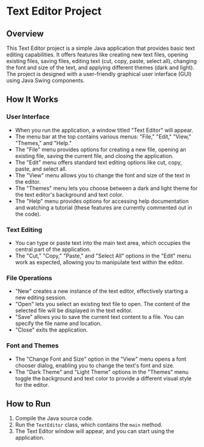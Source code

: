# Text Editor Project

## Overview

This Text Editor project is a simple Java application that provides basic text editing capabilities. It offers features like creating new text files, opening existing files, saving files, editing text (cut, copy, paste, select all), changing the font and size of the text, and applying different themes (dark and light). The project is designed with a user-friendly graphical user interface (GUI) using Java Swing components.

## How It Works

### User Interface
- When you run the application, a window titled "Text Editor" will appear.
- The menu bar at the top contains various menus: "File," "Edit," "View," "Themes," and "Help."
- The "File" menu provides options for creating a new file, opening an existing file, saving the current file, and closing the application.
- The "Edit" menu offers standard text editing options like cut, copy, paste, and select all.
- The "View" menu allows you to change the font and size of the text in the editor.
- The "Themes" menu lets you choose between a dark and light theme for the text editor's background and text color.
- The "Help" menu provides options for accessing help documentation and watching a tutorial (these features are currently commented out in the code).

### Text Editing
- You can type or paste text into the main text area, which occupies the central part of the application.
- The "Cut," "Copy," "Paste," and "Select All" options in the "Edit" menu work as expected, allowing you to manipulate text within the editor.

### File Operations
- "New" creates a new instance of the text editor, effectively starting a new editing session.
- "Open" lets you select an existing text file to open. The content of the selected file will be displayed in the text editor.
- "Save" allows you to save the current text content to a file. You can specify the file name and location.
- "Close" exits the application.

### Font and Themes
- The "Change Font and Size" option in the "View" menu opens a font chooser dialog, enabling you to change the text's font and size.
- The "Dark Theme" and "Light Theme" options in the "Themes" menu toggle the background and text color to provide a different visual style for the editor.

## How to Run

1. Compile the Java source code.
2. Run the `TextEditor` class, which contains the `main` method.
3. The Text Editor window will appear, and you can start using the application.


